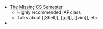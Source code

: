 - [The Missing CS Semester](https://missing.csail.mit.edu/)
	- Highly recommended IAP class
	- Talks about [[Shell]], [[git]], [[vim]], etc.
- 